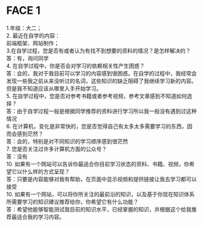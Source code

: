 # FACE 1
1.年级：大二； <br>
2. 最近在自学的内容：<br>
前端框架、网站制作；<br>
3.在自学过程，您是否有或者认为有找不到想要的资料的情况？是怎样解决的？<br>
答：有，询问同学<br>
4.	在自学过程中，你是否会对学习的依赖相关性产生困惑？<br>
答：会的，我对于我目前可以学习的内容感到很困惑。在自学的过程中，我经常会发现一些我之前从来没听过的名词，这些知识的缺乏阻碍了我继续学习新的内容。<br>
但是我不知道应该从哪里入手开始学习。<br>
5.	在自学过程中，您是否对参考书籍或者参考视频，参考文章感到不知道如何选择？<br>
答：由于自学过程一般是根据同学推荐的资料进行学习所以我一般没有遇到过这种情况<br>
6.	在计算机，变化是非常快的，您是否觉得自己有太多太多需要学习的东西，因而会感到茫然？<br>
答：会的，特别是对不同知识的学习顺序感到很茫然<br>
7.	您是否关注过许多计算机方面的公众号？<br>
答：没有<br>
10.	如果有一个网站可以告诉你最适合你目前学习状态的资料、书籍、视频，你希望它以什么样的方式呈现？<br>
答：只要是内容能够对我有帮助，在页面中显示视频和提供链接让我去学习都可以接受<br>
10.	如果有一个网站，可以将你所关注的最前沿的知识，以及基于你现在知识体系所需要学习的知识建议推荐给你，你希望它有什么功能？<br>
答：希望他能够智能测试我目前的知识水平，已经掌握的知识，并根据这个给我推荐最适合我的学习内容。<br>
